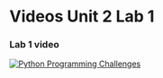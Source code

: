# Videos Unit 2 Lab 1

### Lab 1 video

[![Python Programming Challenges](https://img.youtube.com/vi/0REIfdbq9Vk/default.jpg)](https://youtu.be/0REIfdbq9Vk)



